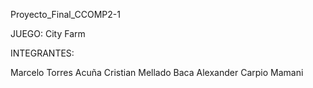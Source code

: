 Proyecto_Final_CCOMP2-1

JUEGO: City Farm

INTEGRANTES: 

  Marcelo Torres Acuña
  Cristian Mellado Baca 
  Alexander Carpio Mamani
